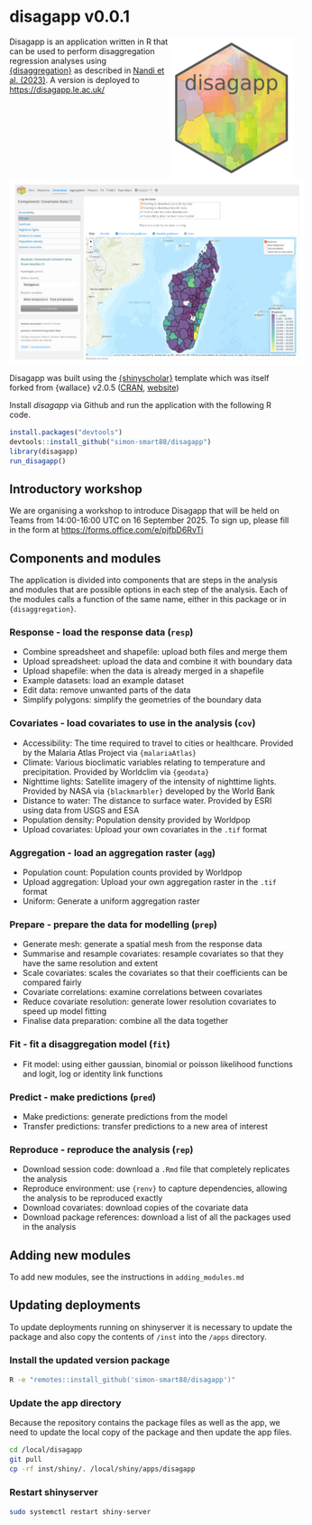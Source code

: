 # disagapp v0.0.1

<img src="https://raw.githubusercontent.com/simon-smart88/disagapp/master/inst/shiny/www/logo.png" width="200" align="right" style="border:10px solid white;">

Disagapp is an application written in R that can be used to perform disaggregation regression analyses using [{disaggregation}](https://cran.r-project.org/package=disaggregation) as described in [Nandi et al. (2023)](https://doi.org/10.18637/jss.v106.i11). A version is deployed to https://disagapp.le.ac.uk/ 

<img src="https://raw.githubusercontent.com/simon-smart88/disagapp/master/screenshot.png" width="600" align="center" style="border:10px solid white;">

Disagapp was built using the [{shinyscholar}](https://github.com/simon-smart88/shinyscholar) template which was itself forked from {wallace} v2.0.5 ([CRAN](https://cran.r-project.org/package=wallace), [website](https://wallaceecomod.github.io/wallace/index.html))

Install *disagapp* via Github and run the application with the following R code.

```R
install.packages("devtools")
devtools::install_github("simon-smart88/disagapp")
library(disagapp)
run_disagapp()
```

## Introductory workshop
We are organising a workshop to introduce Disagapp that will be held on Teams from 14:00-16:00 UTC on 16 September 2025. To sign up, please fill in the form at https://forms.office.com/e/pjfbD6RvTi

## Components and modules
The application is divided into components that are steps in the analysis and modules that are possible options in each step of the analysis. Each of the modules calls a function of the same name, either in this package or in `{disaggregation}`.

### Response - load the response data (`resp`)
- Combine spreadsheet and shapefile: upload both files and merge them
- Upload spreadsheet: upload the data and combine it with boundary data 
- Upload shapefile: when the data is already merged in a shapefile
- Example datasets: load an example dataset
- Edit data: remove unwanted parts of the data
- Simplify polygons: simplify the geometries of the boundary data

### Covariates - load covariates to use in the analysis (`cov`)
- Accessibility: The time required to travel to cities or healthcare. Provided by the Malaria Atlas Project via `{malariaAtlas}`
- Climate: Various bioclimatic variables relating to temperature and precipitation. Provided by Worldclim via `{geodata}`
- Nighttime lights: Satellite imagery of the intensity of nighttime lights. Provided by NASA via `{blackmarbler}` developed by the World Bank
- Distance to water: The distance to surface water. Provided by ESRI using data from USGS and ESA
- Population density: Population density provided by Worldpop
- Upload covariates: Upload your own covariates in the `.tif` format

### Aggregation - load an aggregation raster (`agg`)
- Population count: Population counts provided by Worldpop
- Upload aggregation: Upload your own aggregation raster in the `.tif` format
- Uniform: Generate a uniform aggregation raster

### Prepare - prepare the data for modelling (`prep`)
- Generate mesh: generate a spatial mesh from the response data
- Summarise and resample covariates: resample covariates so that they have the same resolution and extent
- Scale covariates: scales the covariates so that their coefficients can be compared fairly 
- Covariate correlations: examine correlations between covariates 
- Reduce covariate resolution: generate lower resolution covariates to speed up model fitting
- Finalise data preparation: combine all the data together

### Fit - fit a disaggregation model (`fit`)
- Fit model: using either gaussian, binomial or poisson likelihood functions and logit, log or identity link functions

### Predict - make predictions (`pred`)
- Make predictions: generate predictions from the model
- Transfer predictions: transfer predictions to a new area of interest

### Reproduce - reproduce the analysis (`rep`)
- Download session code: download a `.Rmd` file that completely replicates the analysis
- Reproduce environment: use `{renv}` to capture dependencies, allowing the analysis to be reproduced exactly
- Download covariates: download copies of the covariate data
- Download package references: download a list of all the packages used in the analysis

## Adding new modules
To add new modules, see the instructions in `adding_modules.md`

## Updating deployments

To update deployments running on shinyserver it is necessary to update the package and also copy the contents of `/inst` into the `/apps` directory.

### Install the updated version package

```bash
R -e "remotes::install_github('simon-smart88/disagapp')"
```

### Update the app directory

Because the repository contains the package files as well as the app, we need to update the local copy of the package and then update the app files.

```bash
cd /local/disagapp
git pull
cp -rf inst/shiny/. /local/shiny/apps/disagapp
```

### Restart shinyserver

```bash
sudo systemctl restart shiny-server
```
